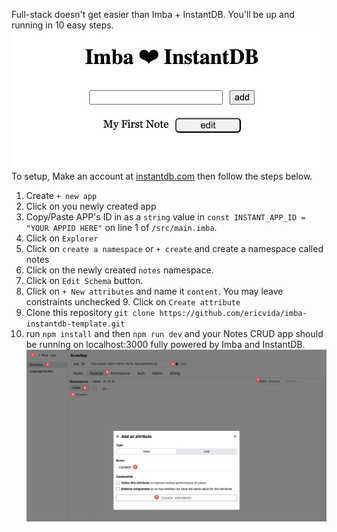 Full-stack doesn't get easier than Imba + InstantDB.
You'll be up and running in 10 easy steps.
![App Screenshot](./screenshot-01.jpg)
To setup, Make an account at [instantdb.com](https://instantdb.com) then follow the steps below.
1. Create `+ new app`
2. Click on you newly created app
3. Copy/Paste APP's ID in as a `string` value in `const INSTANT_APP_ID = "YOUR APPID HERE"` on line 1 of `/src/main.imba`.
4. Click on `Explorer`
5. Click on `create a namespace` or `+ create` and create a namespace called notes 
6. Click on the newly created `notes` namespace.
7. Click on `Edit Schema` button.
8. Click on `+ New attributes` and name it `content`. You may leave constraints unchecked 9. Click on `Create attribute`
9.  Clone this repository `git clone https://github.com/ericvida/imba-instantdb-template.git`
10. run `npm install` and then `npm run dev` and your Notes CRUD app should be running on localhost:3000 fully powered by Imba and InstantDB.
![](./screenshot-02.jpg)